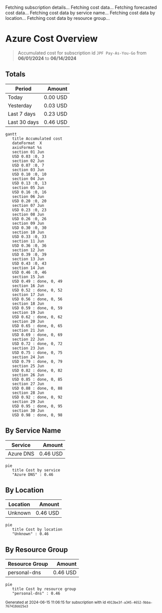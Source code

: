 Fetching subscription details...
Fetching cost data...
Fetching forecasted cost data...
Fetching cost data by service name...
Fetching cost data by location...
Fetching cost data by resource group...
# Azure Cost Overview

> Accumulated cost for subscription id `JPF Pay-As-You-Go` from **06/01/2024** to **06/14/2024**

## Totals

|Period|Amount|
|---|---:|
|Today|0.00 USD|
|Yesterday|0.03 USD|
|Last 7 days|0.23 USD|
|Last 30 days|0.46 USD|

```mermaid
gantt
   title Accumulated cost
   dateFormat  X
   axisFormat %s
   section 01 Jun
   USD 0.03 :0, 3
   section 02 Jun
   USD 0.07 :0, 7
   section 03 Jun
   USD 0.10 :0, 10
   section 04 Jun
   USD 0.13 :0, 13
   section 05 Jun
   USD 0.16 :0, 16
   section 06 Jun
   USD 0.20 :0, 20
   section 07 Jun
   USD 0.23 :0, 23
   section 08 Jun
   USD 0.26 :0, 26
   section 09 Jun
   USD 0.30 :0, 30
   section 10 Jun
   USD 0.33 :0, 33
   section 11 Jun
   USD 0.36 :0, 36
   section 12 Jun
   USD 0.39 :0, 39
   section 13 Jun
   USD 0.43 :0, 43
   section 14 Jun
   USD 0.46 :0, 46
   section 15 Jun
   USD 0.49 : done, 0, 49
   section 16 Jun
   USD 0.52 : done, 0, 52
   section 17 Jun
   USD 0.56 : done, 0, 56
   section 18 Jun
   USD 0.59 : done, 0, 59
   section 19 Jun
   USD 0.62 : done, 0, 62
   section 20 Jun
   USD 0.65 : done, 0, 65
   section 21 Jun
   USD 0.69 : done, 0, 69
   section 22 Jun
   USD 0.72 : done, 0, 72
   section 23 Jun
   USD 0.75 : done, 0, 75
   section 24 Jun
   USD 0.79 : done, 0, 79
   section 25 Jun
   USD 0.82 : done, 0, 82
   section 26 Jun
   USD 0.85 : done, 0, 85
   section 27 Jun
   USD 0.88 : done, 0, 88
   section 28 Jun
   USD 0.92 : done, 0, 92
   section 29 Jun
   USD 0.95 : done, 0, 95
   section 30 Jun
   USD 0.98 : done, 0, 98
```

## By Service Name

|Service|Amount|
|---|---:|
|Azure DNS|0.46 USD|

```mermaid
pie
   title Cost by service
   "Azure DNS" : 0.46
```

## By Location

|Location|Amount|
|---|---:|
|Unknown|0.46 USD|

```mermaid
pie
   title Cost by location
   "Unknown" : 0.46
```

## By Resource Group

|Resource Group|Amount|
|---|---:|
|personal-dns|0.46 USD|

```mermaid
pie
   title Cost by resource group
   "personal-dns" : 0.46
```

<sup>Generated at 2024-06-15 11:06:15 for subscription with id `4913be3f-a345-4652-9bba-767418dd25e3`</sup>

